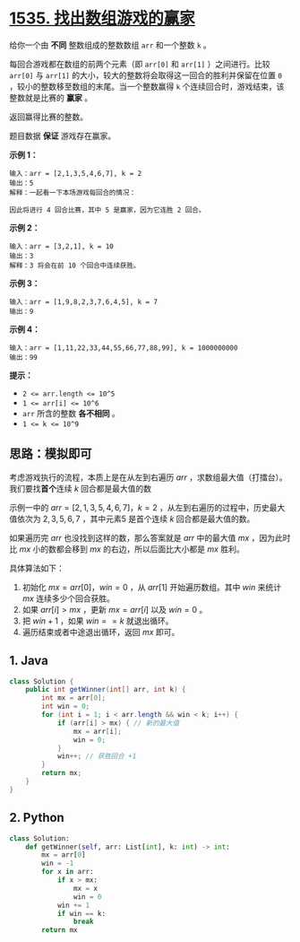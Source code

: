 # [1535. 找出数组游戏的赢家](https://leetcode.cn/problems/find-the-winner-of-an-array-game/)

给你一个由 **不同** 整数组成的整数数组 `arr` 和一个整数 `k` 。

每回合游戏都在数组的前两个元素（即 `arr[0]` 和 `arr[1]` ）之间进行。比较 `arr[0]` 与 `arr[1]` 的大小，较大的整数将会取得这一回合的胜利并保留在位置 `0` ，较小的整数移至数组的末尾。当一个整数赢得 `k` 个连续回合时，游戏结束，该整数就是比赛的 **赢家** 。

返回赢得比赛的整数。

题目数据 **保证** 游戏存在赢家。

 

**示例 1：**

```
输入：arr = [2,1,3,5,4,6,7], k = 2
输出：5
解释：一起看一下本场游戏每回合的情况：

因此将进行 4 回合比赛，其中 5 是赢家，因为它连胜 2 回合。
```

**示例 2：**

```
输入：arr = [3,2,1], k = 10
输出：3
解释：3 将会在前 10 个回合中连续获胜。
```

**示例 3：**

```
输入：arr = [1,9,8,2,3,7,6,4,5], k = 7
输出：9
```

**示例 4：**

```
输入：arr = [1,11,22,33,44,55,66,77,88,99], k = 1000000000
输出：99
```

 

**提示：**

- `2 <= arr.length <= 10^5`
- `1 <= arr[i] <= 10^6`
- `arr` 所含的整数 **各不相同** 。
- `1 <= k <= 10^9`

## 思路：模拟即可

考虑游戏执行的流程，本质上是在从左到右遍历 $arr$ ，求数组最大值（打擂台）。我们要找**首个**连续 $k$ 回合都是最大值的数

示例一中的 $arr=[2,1,3,5,4,6,7]，k=2$ ，从左到右遍历的过程中，历史最大值依次为 $2,3,5,6,7$ ，其中元素$5$ 是首个连续 $k$ 回合都是最大值的数。

如果遍历完 $arr$ 也没找到这样的数，那么答案就是 $arr$ 中的最大值 $mx$ ，因为此时比 $mx$ 小的数都会移到 $mx$ 的右边，所以后面比大小都是 $mx$  胜利。

具体算法如下：

1. 初始化 $mx=arr[0]，win=0$ ，从 $arr[1]$ 开始遍历数组。其中 $win$ 来统计 $mx$ 连续多少个回合获胜。
2. 如果 $arr[i]>mx$ ，更新 $mx=arr[i]$ 以及 $win=0$ 。
3. 把 $win+1$ ，如果 $win==k$ 就退出循环。
4. 遍历结束或者中途退出循环，返回 $mx$ 即可。 

## 1. Java

```java
class Solution {
    public int getWinner(int[] arr, int k) {
        int mx = arr[0];
        int win = 0;
        for (int i = 1; i < arr.length && win < k; i++) {
            if (arr[i] > mx) { // 新的最大值
                mx = arr[i];
                win = 0;
            }
            win++; // 获胜回合 +1
        }
        return mx;
    }
}
```

## 2. Python

```python
class Solution:
    def getWinner(self, arr: List[int], k: int) -> int:
        mx = arr[0]
        win = -1
        for x in arr:
            if x > mx:
                mx = x
                win = 0
            win += 1
            if win == k:
                break
        return mx
```

